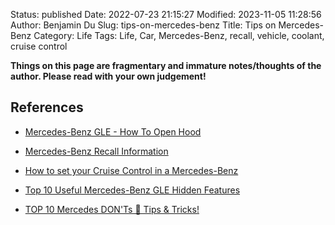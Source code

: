 Status: published
Date: 2022-07-23 21:15:27
Modified: 2023-11-05 11:28:56
Author: Benjamin Du
Slug: tips-on-mercedes-benz
Title: Tips on Mercedes-Benz
Category: Life
Tags: Life, Car, Mercedes-Benz, recall, vehicle, coolant, cruise control

**Things on this page are fragmentary and immature notes/thoughts of the author. Please read with your own judgement!**


## References

- [Mercedes-Benz GLE - How To Open Hood](https://www.youtube.com/watch?v=5HI3aCtfUXQ)

- [Mercedes-Benz Recall Information](https://www.mbusa.com/en/recall)

- [How to set your Cruise Control in a Mercedes-Benz](https://www.youtube.com/watch?v=uVMcWEMqfeg)

- [Top 10 Useful Mercedes-Benz GLE Hidden Features](https://www.youtube.com/watch?v=0wl3QIGNLHA)

- [TOP 10 Mercedes DON'Ts 🛑 Tips & Tricks!](https://www.youtube.com/watch?v=xr-pvouO6ms)


